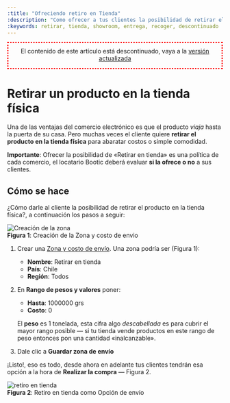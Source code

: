 ```yaml
---
:title: "Ofreciendo retiro en Tienda"
:description: "Como ofrecer a tus clientes la posibilidad de retirar el producto en la tienda"
:keywords: retirar, tienda, showroom, entrega, recoger, descontinuado
---
```


<div style="padding10px;text-align:center;border:3px dotted red">
<p style="margin-top:10px">El contenido de este artículo está descontinuado, vaya a la <a href="/es/configuracion/formas-de-envio/retiro-en-tienda">versión actualizada</a></p>
</div>

# Retirar un producto en la tienda física

Una de las ventajas del comercio electrónico es que el producto _viaja_ hasta la
puerta de su casa. Pero muchas veces el cliente quiere **retirar el producto en
la tienda física** para abaratar costos o simple comodidad.

<div class="note info">
    <strong>Importante</strong>: Ofrecer la posibilidad de «Retirar en tienda» es una
    política de cada comercio, el locatario Bootic deberá evaluar <strong>si la ofrece o no</strong> a sus clientes.
</div>

## Cómo se hace

¿Cómo darle al cliente la posibilidad de retirar el producto en la tienda física?, a continuación los pasos a seguir:

<div class="captura">
    <div class="c-contenido">
        <img src="/img/admin/retirar-tienda-crear-zona.png" alt="Creación de la zona" />
    </div>
    <div class="c-pie">
        <strong>Figura 1</strong>: Creación de la Zona y costo de envio
    </div>
</div>

1. Crear una [Zona y costo de envío][zona]. Una zona podría ser (Figura 1):
    * **Nombre**: Retirar en tienda
    * **País**: Chile
    * **Región**: Todos

2. En **Rango de pesos y valores** poner:
    * **Hasta**: 1000000 grs
    * **Costo**: 0

    El **peso** es 1 tonelada, esta cifra algo _descabellada_ es para cubrir el
    mayor rango posible — si tu tienda vende productos en este rango de peso
    entonces pon una cantidad «inalcanzable».

3. Dale clic a **Guardar zona de envío**

¡Listo!, eso es todo, desde ahora en adelante tus clientes tendrán esa opción a la
hora de **Realizar la compra** — Figura 2.

<div class="captura">
	<div class="c-contenido">
        <img src="/img/admin/retiro_en_tienda.png" alt="retiro en tienda" />
    </div>
	<div class="c-pie">
		<strong>Figura 2</strong>: Retiro en tienda como Opción de envío
	</div>
</div>


  [zona]:/es/configuracion/formas-de-envio "Cómo crear zonas y costo de envio"
